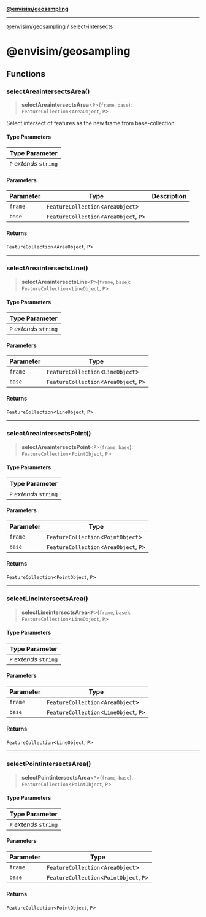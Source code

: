 [**@envisim/geosampling**](README.md)

---

[@envisim/geosampling]() / select-intersects

# @envisim/geosampling

## Functions

### selectAreaintersectsArea()

> **selectAreaintersectsArea**\<`P`\>(`frame`, `base`): `FeatureCollection`\<`AreaObject`, `P`\>

Select intersect of features as the new frame from base-collection.

#### Type Parameters

| Type Parameter         |
| ---------------------- |
| `P` _extends_ `string` |

#### Parameters

| Parameter | Type                                     | Description |
| --------- | ---------------------------------------- | ----------- |
| `frame`   | `FeatureCollection`\<`AreaObject`\>      |             |
| `base`    | `FeatureCollection`\<`AreaObject`, `P`\> |             |

#### Returns

`FeatureCollection`\<`AreaObject`, `P`\>

---

### selectAreaintersectsLine()

> **selectAreaintersectsLine**\<`P`\>(`frame`, `base`): `FeatureCollection`\<`LineObject`, `P`\>

#### Type Parameters

| Type Parameter         |
| ---------------------- |
| `P` _extends_ `string` |

#### Parameters

| Parameter | Type                                     |
| --------- | ---------------------------------------- |
| `frame`   | `FeatureCollection`\<`LineObject`\>      |
| `base`    | `FeatureCollection`\<`AreaObject`, `P`\> |

#### Returns

`FeatureCollection`\<`LineObject`, `P`\>

---

### selectAreaintersectsPoint()

> **selectAreaintersectsPoint**\<`P`\>(`frame`, `base`): `FeatureCollection`\<`PointObject`, `P`\>

#### Type Parameters

| Type Parameter         |
| ---------------------- |
| `P` _extends_ `string` |

#### Parameters

| Parameter | Type                                     |
| --------- | ---------------------------------------- |
| `frame`   | `FeatureCollection`\<`PointObject`\>     |
| `base`    | `FeatureCollection`\<`AreaObject`, `P`\> |

#### Returns

`FeatureCollection`\<`PointObject`, `P`\>

---

### selectLineintersectsArea()

> **selectLineintersectsArea**\<`P`\>(`frame`, `base`): `FeatureCollection`\<`LineObject`, `P`\>

#### Type Parameters

| Type Parameter         |
| ---------------------- |
| `P` _extends_ `string` |

#### Parameters

| Parameter | Type                                     |
| --------- | ---------------------------------------- |
| `frame`   | `FeatureCollection`\<`AreaObject`\>      |
| `base`    | `FeatureCollection`\<`LineObject`, `P`\> |

#### Returns

`FeatureCollection`\<`LineObject`, `P`\>

---

### selectPointintersectsArea()

> **selectPointintersectsArea**\<`P`\>(`frame`, `base`): `FeatureCollection`\<`PointObject`, `P`\>

#### Type Parameters

| Type Parameter         |
| ---------------------- |
| `P` _extends_ `string` |

#### Parameters

| Parameter | Type                                      |
| --------- | ----------------------------------------- |
| `frame`   | `FeatureCollection`\<`AreaObject`\>       |
| `base`    | `FeatureCollection`\<`PointObject`, `P`\> |

#### Returns

`FeatureCollection`\<`PointObject`, `P`\>
